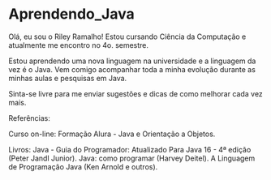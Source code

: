 # Aprendendo_Java

Olá, eu sou o Riley Ramalho! Estou cursando Ciência da Computação e atualmente me encontro no 4o. semestre.

Estou aprendendo uma nova linguagem na universidade e a linguagem da vez é o Java. 
Vem comigo acompanhar toda a minha evolução durante as minhas aulas e pesquisas em Java.

Sinta-se livre para me enviar sugestões e dicas de como melhorar cada vez mais.

Referências:

Curso on-line:
Formação Alura - Java e Orientação a Objetos.

Livros:
Java - Guia do Programador: Atualizado Para Java 16 - 4ª edição (Peter Jandl Junior).
Java: como programar (Harvey Deitel).
A Linguagem de Programação Java (Ken Arnold e outros).
